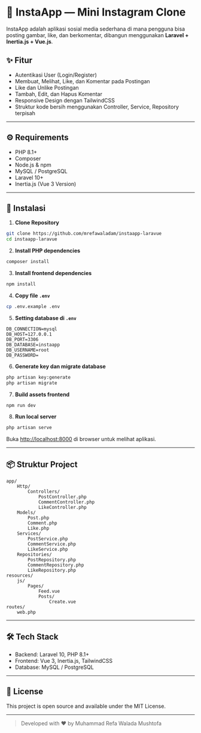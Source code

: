 # 📸 InstaApp — Mini Instagram Clone

InstaApp adalah aplikasi sosial media sederhana di mana pengguna bisa posting gambar, like, dan berkomentar, dibangun menggunakan **Laravel + Inertia.js + Vue.js**.

## ✨ Fitur

-   Autentikasi User (Login/Register)
-   Membuat, Melihat, Like, dan Komentar pada Postingan
-   Like dan Unlike Postingan
-   Tambah, Edit, dan Hapus Komentar
-   Responsive Design dengan TailwindCSS
-   Struktur kode bersih menggunakan Controller, Service, Repository terpisah

---

## ⚙️ Requirements

-   PHP 8.1+
-   Composer
-   Node.js & npm
-   MySQL / PostgreSQL
-   Laravel 10+
-   Inertia.js (Vue 3 Version)

---

## 🚀 Instalasi

1. **Clone Repository**

```bash
git clone https://github.com/mrefawaladam/instaapp-laravue
cd instaapp-laravue
```

2. **Install PHP dependencies**

```bash
composer install
```

3. **Install frontend dependencies**

```bash
npm install
```

4. **Copy file `.env`**

```bash
cp .env.example .env
```

5. **Setting database di `.env`**

```
DB_CONNECTION=mysql
DB_HOST=127.0.0.1
DB_PORT=3306
DB_DATABASE=instaapp
DB_USERNAME=root
DB_PASSWORD=
```

6. **Generate key dan migrate database**

```bash
php artisan key:generate
php artisan migrate
```

7. **Build assets frontend**

```bash
npm run dev
```

8. **Run local server**

```bash
php artisan serve
```

Buka [http://localhost:8000](http://localhost:8000) di browser untuk melihat aplikasi.

---

## 📦 Struktur Project

```
app/
    Http/
        Controllers/
            PostController.php
            CommentController.php
            LikeController.php
    Models/
        Post.php
        Comment.php
        Like.php
    Services/
        PostService.php
        CommentService.php
        LikeService.php
    Repositories/
        PostRepository.php
        CommentRepository.php
        LikeRepository.php
resources/
    js/
        Pages/
            Feed.vue
            Posts/
                Create.vue
routes/
    web.php
```

---

## 🛠️ Tech Stack

-   Backend: Laravel 10, PHP 8.1+
-   Frontend: Vue 3, Inertia.js, TailwindCSS
-   Database: MySQL / PostgreSQL

---

## 📄 License

This project is open source and available under the MIT License.

---

> Developed with ❤️ by Muhammad Refa Walada Mushtofa
